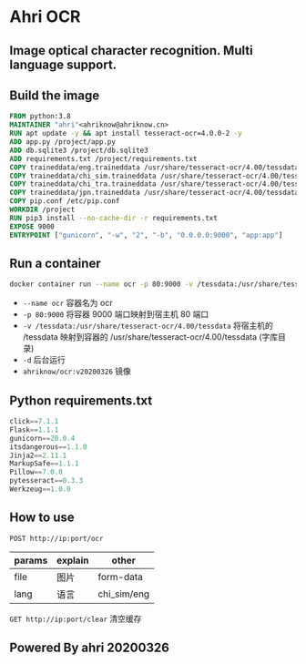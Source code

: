 # Ahri OCR

## Image optical character recognition. Multi language support.

## Build the image

```Dockerfile
FROM python:3.8
MAINTAINER "ahri"<ahriknow@ahriknow.cn>
RUN apt update -y && apt install tesseract-ocr=4.0.0-2 -y
ADD app.py /project/app.py
ADD db.sqlite3 /project/db.sqlite3
ADD requirements.txt /project/requirements.txt
COPY traineddata/eng.traineddata /usr/share/tesseract-ocr/4.00/tessdata/
COPY traineddata/chi_sim.traineddata /usr/share/tesseract-ocr/4.00/tessdata/
COPY traineddata/chi_tra.traineddata /usr/share/tesseract-ocr/4.00/tessdata/
COPY traineddata/jpn.traineddata /usr/share/tesseract-ocr/4.00/tessdata/
COPY pip.conf /etc/pip.conf
WORKDIR /project
RUN pip3 install --no-cache-dir -r requirements.txt
EXPOSE 9000
ENTRYPOINT ["gunicorn", "-w", "2", "-b", "0.0.0.0:9000", "app:app"]
```

## Run a container

```bash
docker container run --name ocr -p 80:9000 -v /tessdata:/usr/share/tesseract-ocr/4.00/tessdata -d ahriknow/ocr:v20200326
```

-   `--name ocr` 容器名为 ocr
-   `-p 80:9000` 将容器 9000 端口映射到宿主机 80 端口
-   `-v /tessdata:/usr/share/tesseract-ocr/4.00/tessdata` 将宿主机的 /tessdata 映射到容器的 /usr/share/tesseract-ocr/4.00/tessdata (字库目录)
-   `-d` 后台运行
-   `ahriknow/ocr:v20200326` 镜像

## Python requirements.txt

```py
click==7.1.1
Flask==1.1.1
gunicorn==20.0.4
itsdangerous==1.1.0
Jinja2==2.11.1
MarkupSafe==1.1.1
Pillow==7.0.0
pytesseract==0.3.3
Werkzeug==1.0.0
```

## How to use

`POST http://ip:port/ocr`

| params | explain | other       |
| ------ | ------- | ----------- |
| file   | 图片    | form-data   |
| lang   | 语言    | chi_sim/eng |

`GET http://ip:port/clear` 清空缓存

## Powered By ahri 20200326
